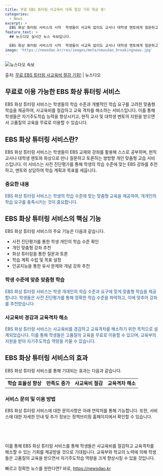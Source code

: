 ```yaml
---
title: 무료 EBS 튜터링 사교육비 대폭 절감 기회 제공 중!
categories:
  - News
excerpt: >
  EBS 화상 튜터링 서비스의 시작  학생들이 사교육 없이도 교사나 대학생 멘토에게 질문하고 함께 토론하며 자…
feature_text: >
  ## 뉴스다오 실시간 뉴스 속보입니다.

  EBS 화상 튜터링 서비스의 시작  학생들이 사교육 없이도 교사나 대학생 멘토에게 질문하고 함께 토론하며 자…
image: 'https://newsdao.kr/res/images/meta/newsdao_breakingnews.jpg'
---
```


![뉴스다오 속보](https://newsdao.kr/res/images/meta/newsdao_breakingnews.jpg)

<p>출처: <a href="https://newsdao.kr/4471" rel="dofollow">무료 EBS 튜터링 사교육비 절감 기회!</a> | 뉴스다오</p>

<h2>무료로 이용 가능한 EBS 화상 튜터링 서비스</h2>
<p data-ke-size="size16">EBS 화상 튜터링 서비스는 학생들의 학습 수준과 개별적인 학습 요구를 고려한 맞춤형 학습을 제공하여, 사교육비를 절감하고 교육 격차를 해소하는 서비스입니다. 이를 통해 학생들은 자기주도학습 능력을 향상시키고, 현직 교사 및 대학생 멘토의 지원을 받으면서 고품질의 교육을 무료로 이용할 수 있습니다.</p>

<h2 data-ke-size="size26">EBS 화상 튜터링 서비스란?</h2>
<p data-ke-size="size16">EBS 화상 튜터링 서비스는 학생들이 EBS 교재와 강좌를 활용해 스스로 공부하며, 현직 교사나 대학생 멘토와 화상으로 만나 질문하고 토론하는 쌍방향 개인 맞춤형 교습 서비스입니다. 이 서비스는 사전 진단평가를 통해 학생의 학습 수준에 맞는 EBS 강좌를 추천하고, 멘토와 상담하여 학습 계획과 목표를 세웁니다.</p>

<h3>중요한 내용</h3>
<p data-ke-size="size16" style="color: #1a5490;">EBS 화상 튜터링 서비스는 학생의 학습 수준에 맞는 맞춤형 교육을 제공하여, 개개인의 학습 요구를 충족시키는 것이 중요합니다.</p>

<h2 data-ke-size="size26">EBS 화상 튜터링 서비스의 핵심 기능</h2>
<p data-ke-size="size16">EBS 화상 튜터링 서비스의 주요 기능은 다음과 같습니다.</p>
<ul>
  <li>사전 진단평가를 통한 학생 개인의 학습 수준 확인</li>
  <li>개인 맞춤형 강좌 추천</li>
  <li>화상 튜터링을 통한 질문과 토론</li>
  <li>학습 계획 수립 및 목표 설정</li>
  <li>인공지능을 통한 유사 문제와 개념 강좌 추천</li>
</ul>

<h3>학생 수준에 맞춘 맞춤형 학습</h3>
<p data-ke-size="size16" style="color: #1a5490;">EBS 화상 튜터링 서비스는 학생 개개인의 학습 수준과 요구에 맞게 맞춤형 학습을 제공합니다. 학생들은 사전 진단평가를 통해 정확한 학습 수준을 파악하고, 이에 맞추어 강좌를 추천받습니다.</p>

<h3>사교육비 경감과 교육격차 해소</h3>
<p data-ke-size="size16" style="color: #1a5490;">EBS 화상 튜터링 서비스는 사교육비를 경감하고 교육격차를 해소하기 위한 목적으로 설계되었습니다. 이를 통해 학생들은 고품질의 교육을 무료로 이용할 수 있으며, 교육부의 지원을 받아 자기주도학습 역량을 키울 수 있습니다.</p>

<h2 data-ke-size="size26">EBS 화상 튜터링 서비스의 효과</h2>
<p data-ke-size="size16">EBS 화상 튜터링 서비스를 통해 기대되는 효과는 다음과 같습니다.</p>
<table style="width: 100%;">
<tbody>
<tr>
<td style="text-align: center; height: 17px;"><b>학습 효율성 향상</b></td>
<td style="text-align: center; height: 17px;"><b>만족도 증가</b></td>
<td style="text-align: center; height: 17px;"><b>사교육비 절감</b></td>
<td style="text-align: center; height: 17px;"><b>교육격차 해소</b></td>
</tr>
</tbody>
</table>

<h3>서비스 문의 및 이용 방법</h3>
<p data-ke-size="size16">EBS 화상 튜터링 서비스에 대한 문의사항은 아래 연락처를 통해 가능합니다. 또한, 서비스에 대한 자세한 안내 및 추가 정보는 정책브리핑 홈페이지에서 확인할 수 있습니다.</p>

<p data-ke-size="size16">&nbsp;</p>
<p data-ke-size="size16">&nbsp;</p>

<p data-ke-size="size16">이를 통해 EBS 화상 튜터링 서비스를 통해 학생들은 사교육비를 절감하고 교육격차를 해소할 수 있는 기회를 제공받을 것으로 기대됩니다. 교육부와 학교의 노력에 의해 학생들은 고품질의 교육을 받으면서 자기주도학습 역량을 크게 향상시킬 수 있을 것입니다.</p> 

빠르고 정확한 뉴스를 원한다면? 바로, <a href="https://newsdao.kr" rel="dofollow">https://newsdao.kr</a>


    

